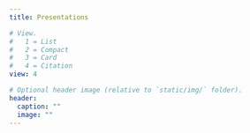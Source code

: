 ```yaml
---
title: Presentations

# View.
#   1 = List
#   2 = Compact
#   3 = Card
#   4 = Citation
view: 4

# Optional header image (relative to `static/img/` folder).
header:
  caption: ""
  image: ""
---
```

